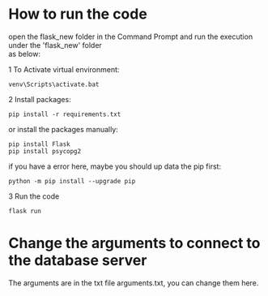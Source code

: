 # How to run the code

open the flask_new folder in the Command Prompt and run the execution under the 'flask_new' folder  
as below:

1  To Activate virtual environment:
```
venv\Scripts\activate.bat
```


2  Install packages:
```
pip install -r requirements.txt
```

 or install the packages manually:
```
pip install Flask
pip install psycopg2
```
 if you have a error here, maybe you should up data the pip first:
```
python -m pip install --upgrade pip
```

3 Run the code
```
flask run
```


# Change the arguments to connect to the database server

The arguments are in the txt file arguments.txt, you can change them here.

